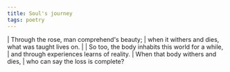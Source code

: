 ```yaml
---
title: Soul's journey
tags: poetry
---
```


| Through the rose, man comprehend's beauty;
| when it withers and dies, what was taught lives on.
|
| So too, the body inhabits this world for a while,
| and through experiences learns of reality.
| When that body withers and dies,
|   who can say the loss is complete?
